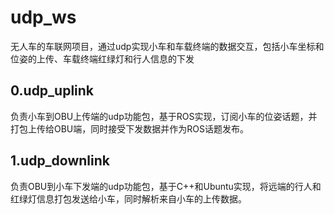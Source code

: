 # udp_ws
无人车的车联网项目，通过udp实现小车和车载终端的数据交互，包括小车坐标和位姿的上传、车载终端红绿灯和行人信息的下发
## 0.udp_uplink
负责小车到OBU上传端的udp功能包，基于ROS实现，订阅小车的位姿话题，并打包上传给OBU端，同时接受下发数据并作为ROS话题发布。
## 1.udp_downlink
负责OBU到小车下发端的udp功能包，基于C++和Ubuntu实现，将远端的行人和红绿灯信息打包发送给小车，同时解析来自小车的上传数据。
